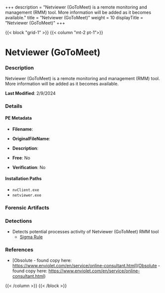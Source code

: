 +++
description = "Netviewer (GoToMeet) is a remote monitoring and management (RMM) tool. More information will be added as it becomes available."
title = "Netviewer (GoToMeet)"
weight = 10
displayTitle = "Netviewer (GoToMeet)"
+++


{{< block "grid-1" >}}
{{< column "mt-2 pt-1">}}

# Netviewer (GoToMeet)


### Description

Netviewer (GoToMeet) is a remote monitoring and management (RMM) tool. More information will be added as it becomes available.



**Last Modified**: 2/9/2024

### Details


#### PE Metadata
- **Filename**: 
- **OriginalFileName**: 
- **Description**: 


- **Free**: No

- **Verification**: No




#### Installation Paths
- `nvClient.exe`
- `netviewer.exe`

### Forensic Artifacts






### Detections
- Detects potential processes activity of Netviewer (GoToMeet) RMM tool
  - [Sigma Rule](https://github.com/magicsword-io/LOLRMM/blob/main/detections/sigma/netviewer__gotomeet__processes_sigma.yml)

### References
- [Obsolute - found copy here: https://www.enviolet.com/en/service/online-consultant.html](Obsolute - found copy here: https://www.enviolet.com/en/service/online-consultant.html)



{{< /column >}}
{{< /block >}}
